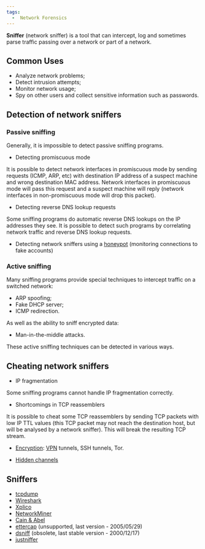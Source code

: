 ```yaml
---
tags:
  -  Network Forensics
---
```

**Sniffer** (network sniffer) is a tool that can intercept, log and
sometimes parse traffic passing over a network or part of a network.

## Common Uses

- Analyze network problems;
- Detect intrusion attempts;
- Monitor network usage;
- Spy on other users and collect sensitive information such as
  passwords.

## Detection of network sniffers

### Passive sniffing

Generally, it is impossible to detect passive sniffing programs.

- Detecting promiscuous mode

It is possible to detect network interfaces in promiscuous mode by
sending requests (ICMP, ARP, etc) with destination IP address of a
suspect machine and wrong destination MAC address. Network interfaces in
promiscuous mode will pass this request and a suspect machine will reply
(network interfaces in non-promiscuous mode will drop this packet).

- Detecting reverse DNS lookup requests

Some sniffing programs do automatic reverse DNS lookups on the IP
addresses they see. It is possible to detect such programs by
correlating network traffic and reverse DNS lookup requests.

- Detecting network sniffers using a [honeypot](honeypot.md)
  (monitoring connections to fake accounts)

### Active sniffing

Many sniffing programs provide special techniques to intercept traffic
on a switched network:

- ARP spoofing;
- Fake DHCP server;
- ICMP redirection.

As well as the ability to sniff encrypted data:

- Man-in-the-middle attacks.

These active sniffing techniques can be detected in various ways.

## Cheating network sniffers

- IP fragmentation

Some sniffing programs cannot handle IP fragmentation correctly.

- Shortcomings in TCP reassemblers

It is possible to cheat some TCP reassemblers by sending TCP packets
with low IP TTL values (this TCP packet may not reach the destination
host, but will be analysed by a network sniffer). This will break the
resulting TCP stream.

- [Encryption](encryption.md): [VPN](vpn.md) tunnels,
  SSH tunnels, Tor.

<!-- -->

- [Hidden channels](hidden_channels.md)

## Sniffers

- [tcpdump](tcpdump.md)
- [Wireshark](wireshark.md)
- [Xplico](xplico.md)
- [NetworkMiner](networkminer.md)
- [Cain & Abel](http://www.oxid.it/cain.html)
- [ettercap](https://ettercap.sourceforge.net/) (unsupported, last
  version - 2005/05/29)
- [dsniff](https://monkey.org/~dugsong/dsniff/) (obsolete, last stable
  version - 2000/12/17)
- [justniffer](http://justniffer.sourceforge.net/)

